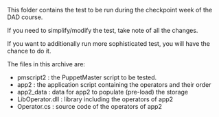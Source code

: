 This folder contains the test to be run during the checkpoint week of the DAD course.

If you need to simplify/modify the test, take note of all the changes.

If you want to additionally run more sophisticated test, you will have the chance to do it.

The files in this archive are:

* pmscript2 : the PuppetMaster script to be tested.
* app2 : the application script containing the operators and their order
* app2_data : data for app2 to populate (pre-load) the storage
* LibOperator.dll : library including the operators of app2
* Operator.cs : source code of the operators of app2
